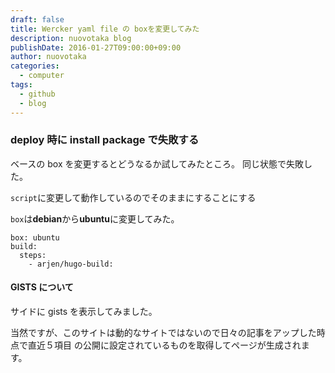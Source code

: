 ```yaml
---
draft: false
title: Wercker yaml file の boxを変更してみた
description: nuovotaka blog
publishDate: 2016-01-27T09:00:00+09:00
author: nuovotaka
categories:
  - computer
tags:
  - github
  - blog
---
```


### deploy 時に install package で失敗する

ベースの box を変更するとどうなるか試してみたところ。
同じ状態で失敗した。

`script`に変更して動作しているのでそのままにすることにする

`box`は**debian**から**ubuntu**に変更してみた。

```
box: ubuntu
build:
  steps:
    - arjen/hugo-build:
```

#### GISTS について

サイドに gists を表示してみました。

当然ですが、このサイトは動的なサイトではないので日々の記事をアップした時点で直近５項目
の公開に設定されているものを取得してページが生成されます。
